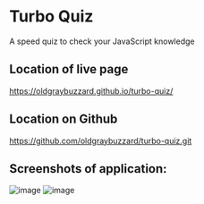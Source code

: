 # Turbo Quiz
A speed quiz to check your JavaScript knowledge

## Location of live page
https://oldgraybuzzard.github.io/turbo-quiz/

## Location on Github
https://github.com/oldgraybuzzard/turbo-quiz.git

## Screenshots of application:
![image](https://user-images.githubusercontent.com/61666382/136790109-d2df1311-add7-44de-ae01-6a8b9cee0813.png)
![image](https://user-images.githubusercontent.com/61666382/136790152-bc58aa44-8fa5-4985-956d-238798b28d84.png)




